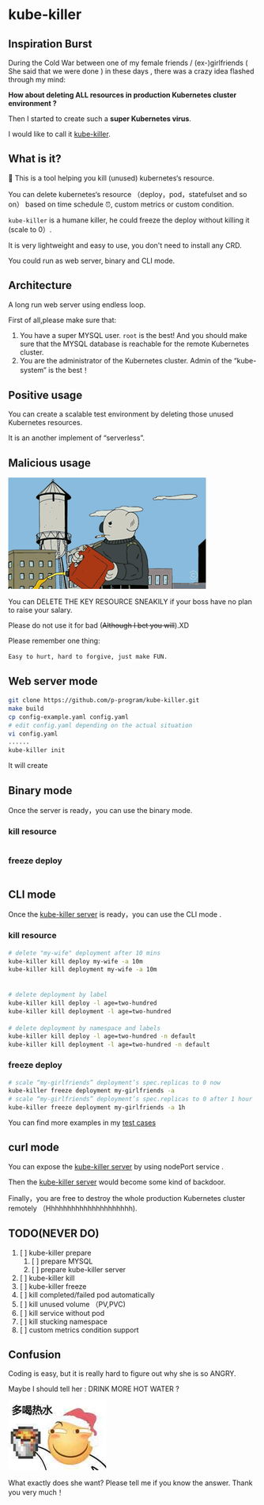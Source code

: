 # kube-killer

## Inspiration Burst

During the Cold War between one of my female friends / (ex-)girlfriends ( She said that we were done ) in these days , there was a crazy idea flashed through my mind:

**How about deleting ALL resources in production Kubernetes cluster environment ?**

Then I started to create such a **super Kubernetes virus**.

I would like to call it [kube-killer](https://github.com/p-program/kube-killer).

## What is it?

🤣 This is a tool helping you kill (unused) kubernetes‘s resource.

You can delete kubernetes‘s resource （deploy，pod，statefulset and so on） based on time schedule ⏰,
 custom metrics or custom condition.

`kube-killer` is a humane killer, he could freeze the deploy without killing it (scale to 0）.

It is very lightweight and easy to use, you don't need to install any CRD.

You could run as web server, binary and CLI mode.

## Architecture

A long run web server using endless loop.

First of all,please make sure that:

1. You have a super MYSQL user. `root` is the best! And you should make sure that the MYSQL database is reachable for the remote Kubernetes cluster.
1. You are the administrator of the Kubernetes cluster. Admin of the “kube-system” is the best！

## Positive usage

You can create a scalable test environment by deleting those unused Kubernetes resources.

It is an another implement of “serverless”.

## Malicious usage

![image](/doc/img/rm.gif)

You can DELETE THE KEY RESOURCE SNEAKILY if your boss have no plan to raise your salary.

Please do not use it for bad (~~Although I bet you will~~).XD

Please remember one thing:

`Easy to hurt, hard to forgive, just make FUN.`

## Web server mode

```bash
git clone https://github.com/p-program/kube-killer.git
make build
cp config-example.yaml config.yaml
# edit config.yaml depending on the actual situation
vi config.yaml
......
kube-killer init
```

It will create 


## Binary mode

Once the server is ready，you can use the binary mode.

### kill resource

```go

```

### freeze deploy

```go

```

## CLI mode

Once the [kube-killer server](#Web-server-mode) is ready，you can use the CLI mode .

### kill resource

```bash
# delete "my-wife" deployment after 10 mins
kube-killer kill deploy my-wife -a 10m
kube-killer kill deployment my-wife -a 10m


# delete deployment by label
kube-killer kill deploy -l age=two-hundred
kube-killer kill deployment -l age=two-hundred

# delete deployment by namespace and labels
kube-killer kill deploy -l age=two-hundred -n default
kube-killer kill deployment -l age=two-hundred -n default

```

### freeze deploy

```bash
# scale “my-girlfriends” deployment’s spec.replicas to 0 now
kube-killer freeze deployment my-girlfriends -a
# scale “my-girlfriends” deployment’s spec.replicas to 0 after 1 hour
kube-killer freeze deployment my-girlfriends -a 1h

```

You can find more examples in my [test cases]()

## curl mode

You can expose the [kube-killer server](#Web-server-mode) by using nodePort service .

Then the [kube-killer server](#Web-server-mode) would become some kind of backdoor.

Finally，you are free to destroy the whole production Kubernetes cluster  remotely （Hhhhhhhhhhhhhhhhhhhhh).

## TODO(NEVER DO)

1. [ ] kube-killer prepare
    1. [ ] prepare MYSQL
    1. [ ] prepare kube-killer server
1. [ ] kube-killer kill
1. [ ] kube-killer freeze
1. [ ] kill completed/failed pod automatically
1. [ ] kill unused volume （PV,PVC)
1. [ ] kill service without pod
1. [ ] kill stucking namespace
1. [ ] custom metrics condition support

## Confusion

Coding is easy, but it is really hard to figure out why she is so ANGRY.

Maybe I should tell her : DRINK MORE HOT WATER ?

![image](/doc/img/hot-water.png)

What exactly does she want? Please tell me if you know the answer. Thank you very much！